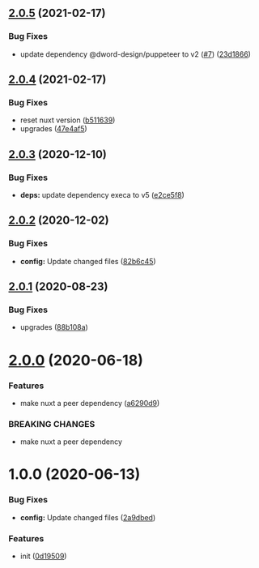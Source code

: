 ## [2.0.5](https://github.com/dword-design/nuxt-babel-runtime/compare/v2.0.4...v2.0.5) (2021-02-17)


### Bug Fixes

* update dependency @dword-design/puppeteer to v2 ([#7](https://github.com/dword-design/nuxt-babel-runtime/issues/7)) ([23d1866](https://github.com/dword-design/nuxt-babel-runtime/commit/23d18661f15e8e3e5b51c71c568094994928b21c))

## [2.0.4](https://github.com/dword-design/nuxt-babel-runtime/compare/v2.0.3...v2.0.4) (2021-02-17)


### Bug Fixes

* reset nuxt version ([b511639](https://github.com/dword-design/nuxt-babel-runtime/commit/b511639373356deeb818264bdc8fe411386e7ca6))
* upgrades ([47e4af5](https://github.com/dword-design/nuxt-babel-runtime/commit/47e4af5ea36dcc6cda698fe65983378bc7d85d8b))

## [2.0.3](https://github.com/dword-design/nuxt-babel-runtime/compare/v2.0.2...v2.0.3) (2020-12-10)


### Bug Fixes

* **deps:** update dependency execa to v5 ([e2ce5f8](https://github.com/dword-design/nuxt-babel-runtime/commit/e2ce5f819b5c10c95620165f1af41249728bda87))

## [2.0.2](https://github.com/dword-design/nuxt-babel-runtime/compare/v2.0.1...v2.0.2) (2020-12-02)


### Bug Fixes

* **config:** Update changed files ([82b6c45](https://github.com/dword-design/nuxt-babel-runtime/commit/82b6c450f0fe192a9f383e6e4899424740539816))

## [2.0.1](https://github.com/dword-design/nuxt-babel-runtime/compare/v2.0.0...v2.0.1) (2020-08-23)


### Bug Fixes

* upgrades ([88b108a](https://github.com/dword-design/nuxt-babel-runtime/commit/88b108aaf5741833957001a986c3d78bf27103e9))

# [2.0.0](https://github.com/dword-design/nuxt-babel-runtime/compare/v1.0.0...v2.0.0) (2020-06-18)


### Features

* make nuxt a peer dependency ([a6290d9](https://github.com/dword-design/nuxt-babel-runtime/commit/a6290d964c464816a29ab029ce1e09aab0f8d0ca))


### BREAKING CHANGES

* make nuxt a peer dependency

# 1.0.0 (2020-06-13)


### Bug Fixes

* **config:** Update changed files ([2a9dbed](https://github.com/dword-design/nuxt-babel-runtime/commit/2a9dbedc94265abe04e7aa1736a25b99955d3fe4))


### Features

* init ([0d19509](https://github.com/dword-design/nuxt-babel-runtime/commit/0d19509eb8959b869a9b49e5678f085e1642803b))
